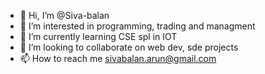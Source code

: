 - 👋 Hi, I’m @Siva-balan
- 👀 I’m interested in programming, trading and managment
- 🌱 I’m currently learning CSE spl in IOT
- 💞️ I’m looking to collaborate on web dev, sde projects
- 📫 How to reach me sivabalan.arun@gmail.com

<!---
Siva-balan/Siva-balan is a ✨ special ✨ repository because its `README.md` (this file) appears on your GitHub profile.
You can click the Preview link to take a look at your changes.
--->
